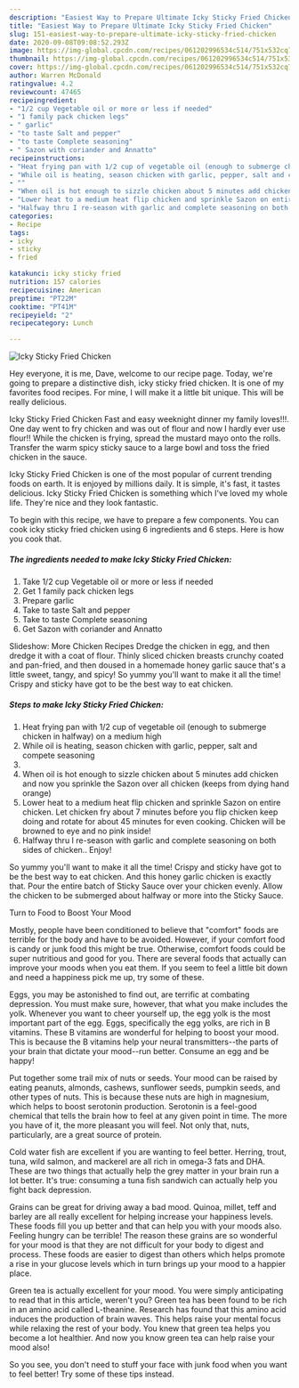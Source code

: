 ```yaml
---
description: "Easiest Way to Prepare Ultimate Icky Sticky Fried Chicken"
title: "Easiest Way to Prepare Ultimate Icky Sticky Fried Chicken"
slug: 151-easiest-way-to-prepare-ultimate-icky-sticky-fried-chicken
date: 2020-09-08T09:08:52.293Z
image: https://img-global.cpcdn.com/recipes/061202996534c514/751x532cq70/icky-sticky-fried-chicken-recipe-main-photo.jpg
thumbnail: https://img-global.cpcdn.com/recipes/061202996534c514/751x532cq70/icky-sticky-fried-chicken-recipe-main-photo.jpg
cover: https://img-global.cpcdn.com/recipes/061202996534c514/751x532cq70/icky-sticky-fried-chicken-recipe-main-photo.jpg
author: Warren McDonald
ratingvalue: 4.2
reviewcount: 47465
recipeingredient:
- "1/2 cup Vegetable oil or more or less if needed"
- "1 family pack chicken legs"
- " garlic"
- "to taste Salt and pepper"
- "to taste Complete seasoning"
- " Sazon with coriander and Annatto"
recipeinstructions:
- "Heat frying pan with 1/2 cup of vegetable oil (enough to submerge chicken in halfway) on a medium high"
- "While oil is heating, season chicken with garlic, pepper, salt and compete seasoning"
- ""
- "When oil is hot enough to sizzle chicken about 5 minutes add chicken and now you sprinkle the Sazon over all chicken (keeps from dying hand orange)"
- "Lower heat to a medium heat flip chicken and sprinkle Sazon on entire chicken. Let chicken fry about 7 minutes before you flip chicken keep doing and rotate for about 45 minutes for even cooking. Chicken will be browned to eye and no pink inside!"
- "Halfway thru I re-season with garlic and complete seasoning on both sides of chicken.. Enjoy!"
categories:
- Recipe
tags:
- icky
- sticky
- fried

katakunci: icky sticky fried 
nutrition: 157 calories
recipecuisine: American
preptime: "PT22M"
cooktime: "PT41M"
recipeyield: "2"
recipecategory: Lunch

---
```



![Icky Sticky Fried Chicken](https://img-global.cpcdn.com/recipes/061202996534c514/751x532cq70/icky-sticky-fried-chicken-recipe-main-photo.jpg)

Hey everyone, it is me, Dave, welcome to our recipe page. Today, we're going to prepare a distinctive dish, icky sticky fried chicken. It is one of my favorites food recipes. For mine, I will make it a little bit unique. This will be really delicious.

Icky Sticky Fried Chicken Fast and easy weeknight dinner my family loves!!!. One day went to fry chicken and was out of flour and now I hardly ever use flour!! While the chicken is frying, spread the mustard mayo onto the rolls. Transfer the warm spicy sticky sauce to a large bowl and toss the fried chicken in the sauce.

Icky Sticky Fried Chicken is one of the most popular of current trending foods on earth. It is enjoyed by millions daily. It is simple, it's fast, it tastes delicious. Icky Sticky Fried Chicken is something which I've loved my whole life. They're nice and they look fantastic.


To begin with this recipe, we have to prepare a few components. You can cook icky sticky fried chicken using 6 ingredients and 6 steps. Here is how you cook that.

<!--inarticleads1-->

##### The ingredients needed to make Icky Sticky Fried Chicken:

1. Take 1/2 cup Vegetable oil or more or less if needed
1. Get 1 family pack chicken legs
1. Prepare  garlic
1. Take to taste Salt and pepper
1. Take to taste Complete seasoning
1. Get  Sazon with coriander and Annatto


Slideshow: More Chicken Recipes Dredge the chicken in egg, and then dredge it with a coat of flour. Thinly sliced chicken breasts crunchy coated and pan-fried, and then doused in a homemade honey garlic sauce that&#39;s a little sweet, tangy, and spicy! So yummy you&#39;ll want to make it all the time! Crispy and sticky have got to be the best way to eat chicken. 

<!--inarticleads2-->

##### Steps to make Icky Sticky Fried Chicken:

1. Heat frying pan with 1/2 cup of vegetable oil (enough to submerge chicken in halfway) on a medium high
1. While oil is heating, season chicken with garlic, pepper, salt and compete seasoning
1. 
1. When oil is hot enough to sizzle chicken about 5 minutes add chicken and now you sprinkle the Sazon over all chicken (keeps from dying hand orange)
1. Lower heat to a medium heat flip chicken and sprinkle Sazon on entire chicken. Let chicken fry about 7 minutes before you flip chicken keep doing and rotate for about 45 minutes for even cooking. Chicken will be browned to eye and no pink inside!
1. Halfway thru I re-season with garlic and complete seasoning on both sides of chicken.. Enjoy!


So yummy you&#39;ll want to make it all the time! Crispy and sticky have got to be the best way to eat chicken. And this honey garlic chicken is exactly that. Pour the entire batch of Sticky Sauce over your chicken evenly. Allow the chicken to be submerged about halfway or more into the Sticky Sauce. 

Turn to Food to Boost Your Mood


Mostly, people have been conditioned to believe that "comfort" foods are terrible for the body and have to be avoided. However, if your comfort food is candy or junk food this might be true. Otherwise, comfort foods could be super nutritious and good for you. There are several foods that actually can improve your moods when you eat them. If you seem to feel a little bit down and need a happiness pick me up, try some of these.

Eggs, you may be astonished to find out, are terrific at combating depression. You must make sure, however, that what you make includes the yolk. Whenever you want to cheer yourself up, the egg yolk is the most important part of the egg. Eggs, specifically the egg yolks, are rich in B vitamins. These B vitamins are wonderful for helping to boost your mood. This is because the B vitamins help your neural transmitters--the parts of your brain that dictate your mood--run better. Consume an egg and be happy!

Put together some trail mix of nuts or seeds. Your mood can be raised by eating peanuts, almonds, cashews, sunflower seeds, pumpkin seeds, and other types of nuts. This is because these nuts are high in magnesium, which helps to boost serotonin production. Serotonin is a feel-good chemical that tells the brain how to feel at any given point in time. The more you have of it, the more pleasant you will feel. Not only that, nuts, particularly, are a great source of protein.

Cold water fish are excellent if you are wanting to feel better. Herring, trout, tuna, wild salmon, and mackerel are all rich in omega-3 fats and DHA. These are two things that actually help the grey matter in your brain run a lot better. It's true: consuming a tuna fish sandwich can actually help you fight back depression. 

Grains can be great for driving away a bad mood. Quinoa, millet, teff and barley are all really excellent for helping increase your happiness levels. These foods fill you up better and that can help you with your moods also. Feeling hungry can be terrible! The reason these grains are so wonderful for your mood is that they are not difficult for your body to digest and process. These foods are easier to digest than others which helps promote a rise in your glucose levels which in turn brings up your mood to a happier place.

Green tea is actually excellent for your mood. You were simply anticipating to read that in this article, weren't you? Green tea has been found to be rich in an amino acid called L-theanine. Research has found that this amino acid induces the production of brain waves. This helps raise your mental focus while relaxing the rest of your body. You knew that green tea helps you become a lot healthier. And now you know green tea can help raise your mood also!

So you see, you don't need to stuff your face with junk food when you want to feel better! Try  some  of  these  tips  instead.

